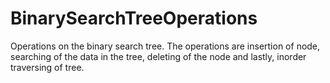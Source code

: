 # BinarySearchTreeOperations
Operations on the binary search tree. The operations are insertion of node, searching of the data in the tree, deleting of the node and lastly, inorder traversing of tree.
